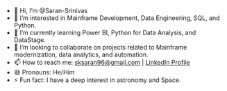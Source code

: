 - 👋 Hi, I’m @Saran-Srinivas
- 👀 I’m interested in Mainframe Development, Data Engineering, SQL, and Python.
- 🌱 I’m currently learning Power BI, Python for Data Analysis, and DataStage.
- 💞️ I’m looking to collaborate on projects related to Mainframe modernization, data analytics, and automation.
- 📫 How to reach me: sksaran96@gmail.com | [LinkedIn Profile](https://www.linkedin.com/in/saran-sk96/)
- 😄 Pronouns: He/Him
- ⚡ Fun fact: I have a deep interest in astronomy and Space.



<!---
Saran-Srinivas/Saran-Srinivas is a ✨ special ✨ repository because its `README.md` (this file) appears on your GitHub profile.
You can click the Preview link to take a look at your changes.
--->
